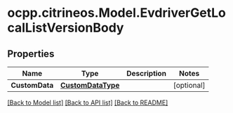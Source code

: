 # ocpp.citrineos.Model.EvdriverGetLocalListVersionBody
## Properties

Name | Type | Description | Notes
------------ | ------------- | ------------- | -------------
**CustomData** | [**CustomDataType**](CustomDataType.md) |  | [optional] 

[[Back to Model list]](../README.md#documentation-for-models) [[Back to API list]](../README.md#documentation-for-api-endpoints) [[Back to README]](../README.md)

